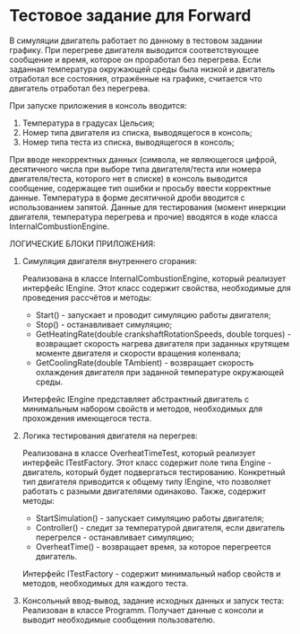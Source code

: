 # Тестовое задание для Forward

В симуляции двигатель работает по данному в тестовом задании графику. При перегреве двигателя выводится соответствующее сообщение и время, которое он проработал без перегрева. Если заданная температура окружающей среды была низкой и двигатель отработал все состояния, отражённые на графике, считается что двигатель отработал без перегрева.

При запуске приложения в консоль вводится:
  1. Температура в градусах Цельсия;
  2. Номер типа двигателя из списка, выводящегося в консоль;
  3. Номер типа теста из списка, выводящегося в консоль;

При вводе некорректных данных (символа, не являющегося цифрой, десятичного числа при выборе типа двигателя/теста или номера двигателя/теста, которого нет в списке) в консоль выводится сообщение, содержащее тип ошибки и просьбу ввести корректные данные.
Температура в форме десятичной дроби вводится с использованием запятой.
Данные для тестирования (момент инеркции двигателя, температура перегрева и прочие) вводятся в коде класса InternalCombustionEngine.

ЛОГИЧЕСКИЕ БЛОКИ ПРИЛОЖЕНИЯ:
  1.  Симуляция двигателя внутреннего сгорания:
      
      Реализована в классе InternalCombustionEngine, который реализует интерфейс IEngine.
      Этот класс содержит свойства, необходимые для проведения рассчётов и методы:
      * Start() - запускает и проводит симуляцию работы двигателя;
      * Stop() - останавливает симуляцию;
      * GetHeatingRate(double crankshaftRotationSpeeds, double torques) - возвращает скорость нагрева двигателя при заданных крутящем моменте двигателя и скорости вращения коленвала;
      * GetCoolingRate(double TAmbient) - возвращает скорость охлаждения двигателя при заданной температуре окружающей среды.
      
      Интерфейс IEngine представляет абстрактный двигатель с минимальным набором свойств и методов, необходимых для прохождения имеющегося теста.
      
  2.  Логика тестирования двигателя на перегрев:
      
      Реализована в классе OverheatTimeTest, который реализует интерфейс ITestFactory.
      Этот класс содержит поле типа Engine - двигатель, который будет подвергаться тестированию. Конкретный тип двигателя приводится к общему типу IEngine, что позволяет работать с разными двигателями одинаково. Также, содержит методы:
      * StartSimulation() - запускает симуляцию работы двигателя;
      * Controller() - следит за температурой двигателя, если двигатель перегрелся - останавливает симуляцию;
      * OverheatTime() - возвращает время, за которое перегреется двигатель.
      
      Интерфейс ITestFactory - содержит минимальный набор свойств и методов, необходимых для каждого теста.
  
  3.  Консольный ввод-вывод, задание исходных данных и запуск теста:
      Реализован в классе Programm. Получает данные с консоли и выводит необходимые сообщения пользователю.
